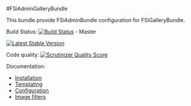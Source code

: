 #FSiAdminGalleryBundle

This bundle provide FSiAdminBundle configuration for FSiGalleryBundle.

Build Status:
[![Build Status](https://travis-ci.org/fsi-open/admin-gallery-bundle.png?branch=master)](https://travis-ci.org/fsi-open/admin-gallery-bundle) - Master

[![Latest Stable Version](https://poser.pugx.org/fsi/admin-gallery-bundle/v/stable.png)](https://packagist.org/packages/fsi/admin-gallery-bundle)

Code quality:
[![Scrutinizer Quality Score](https://scrutinizer-ci.com/g/fsi-open/admin-gallery-bundle/badges/quality-score.png?s=3fc6a99a11a8f438a600be423a4cd87fc0d81244)](https://scrutinizer-ci.com/g/fsi-open/admin-gallery-bundle/)

Documentation:

- [Installation](Resources/doc/installation.md)
- [Templating](Resources/doc/templating.md)
- [Configuration](Resources/doc/configuration.md)
- [Image filters](Resources/doc/imagine_filters.md)
